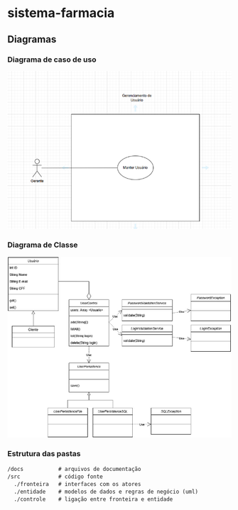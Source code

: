 # sistema-farmacia

## Diagramas

### Diagrama de caso de uso

!['Caso de Uso - Manter cliente'](./docs/DiagramaGerenciamentoDeUsuario.png)

### Diagrama de Classe

!['Diagrama de classe'](./docs/UML.jpg)

### Estrutura das pastas

```txt
/docs           # arquivos de documentação
/src            # código fonte
  ./fronteira   # interfaces com os atores
  ./entidade    # modelos de dados e regras de negócio (uml)
  ./controle    # ligação entre fronteira e entidade
```